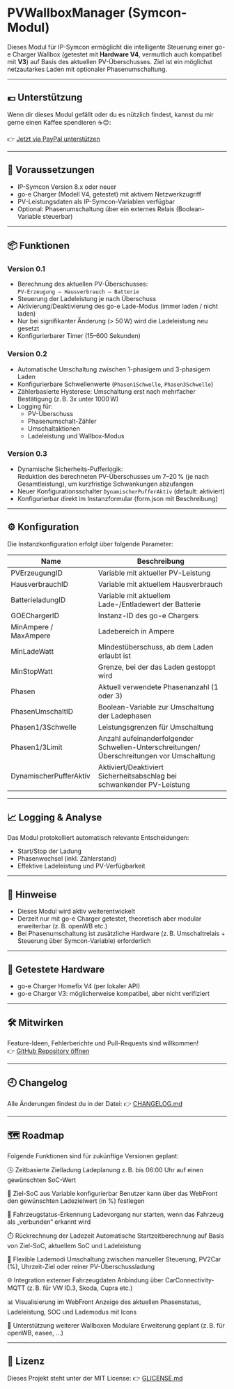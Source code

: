 # PVWallboxManager (Symcon-Modul)

Dieses Modul für IP-Symcon ermöglicht die intelligente Steuerung einer go-e Charger Wallbox (getestet mit **Hardware V4**, vermutlich auch kompatibel mit **V3**) auf Basis des aktuellen PV-Überschusses. Ziel ist ein möglichst netzautarkes Laden mit optionaler Phasenumschaltung.

---

## 💶 Unterstützung

Wenn dir dieses Modul gefällt oder du es nützlich findest, kannst du mir gerne einen Kaffee spendieren ☕😊:

👉 [Jetzt via PayPal unterstützen](https://paypal.me/pesensie?country.x=AT&locale.x=de_DE)

---

## 🔧 Voraussetzungen

- IP-Symcon Version 8.x oder neuer
- go-e Charger (Modell V4, getestet) mit aktivem Netzwerkzugriff
- PV-Leistungsdaten als IP-Symcon-Variablen verfügbar
- Optional: Phasenumschaltung über ein externes Relais (Boolean-Variable steuerbar)

---

## 📦 Funktionen

### Version 0.1
- Berechnung des aktuellen PV-Überschusses:  
  `PV-Erzeugung – Hausverbrauch – Batterie`
- Steuerung der Ladeleistung je nach Überschuss
- Aktivierung/Deaktivierung des go-e Lade-Modus (immer laden / nicht laden)
- Nur bei signifikanter Änderung (> 50 W) wird die Ladeleistung neu gesetzt
- Konfigurierbarer Timer (15–600 Sekunden)

### Version 0.2
- Automatische Umschaltung zwischen 1-phasigem und 3-phasigem Laden
- Konfigurierbare Schwellenwerte (`Phasen1Schwelle`, `Phasen3Schwelle`)
- Zählerbasierte Hysterese: Umschaltung erst nach mehrfacher Bestätigung (z. B. 3x unter 1000 W)
- Logging für:
  - PV-Überschuss
  - Phasenumschalt-Zähler
  - Umschaltaktionen
  - Ladeleistung und Wallbox-Modus

### Version 0.3
- Dynamische Sicherheits-Pufferlogik:  
  Reduktion des berechneten PV-Überschusses um 7–20 % (je nach Gesamtleistung), um kurzfristige Schwankungen abzufangen
- Neuer Konfigurationsschalter `DynamischerPufferAktiv` (default: aktiviert)
- Konfigurierbar direkt im Instanzformular (form.json mit Beschreibung)

---

## ⚙️ Konfiguration

Die Instanzkonfiguration erfolgt über folgende Parameter:

| Name | Beschreibung |
|------|--------------|
| PVErzeugungID | Variable mit aktueller PV-Leistung |
| HausverbrauchID | Variable mit aktuellem Hausverbrauch |
| BatterieladungID | Variable mit aktuellem Lade-/Entladewert der Batterie |
| GOEChargerID | Instanz-ID des go-e Chargers |
| MinAmpere / MaxAmpere | Ladebereich in Ampere |
| MinLadeWatt | Mindestüberschuss, ab dem Laden erlaubt ist |
| MinStopWatt | Grenze, bei der das Laden gestoppt wird |
| Phasen | Aktuell verwendete Phasenanzahl (1 oder 3) |
| PhasenUmschaltID | Boolean-Variable zur Umschaltung der Ladephasen |
| Phasen1/3Schwelle | Leistungsgrenzen für Umschaltung |
| Phasen1/3Limit | Anzahl aufeinanderfolgender Schwellen-Unterschreitungen/Überschreitungen vor Umschaltung |
| DynamischerPufferAktiv | Aktiviert/Deaktiviert Sicherheitsabschlag bei schwankender PV-Leistung |

---

## 📈 Logging & Analyse

Das Modul protokolliert automatisch relevante Entscheidungen:

- Start/Stop der Ladung
- Phasenwechsel (inkl. Zählerstand)
- Effektive Ladeleistung und PV-Verfügbarkeit

---

## 🚧 Hinweise

- Dieses Modul wird aktiv weiterentwickelt
- Derzeit nur mit go-e Charger getestet, theoretisch aber modular erweiterbar (z. B. openWB etc.)
- Bei Phasenumschaltung ist zusätzliche Hardware (z. B. Umschaltrelais + Steuerung über Symcon-Variable) erforderlich

---

## 🧪 Getestete Hardware

- go-e Charger Homefix V4 (per lokaler API)
- go-e Charger V3: möglicherweise kompatibel, aber nicht verifiziert

---

## 🛠️ Mitwirken

Feature-Ideen, Fehlerberichte und Pull-Requests sind willkommen!  
👉 [GitHub Repository öffnen](https://github.com/pesensie/symcon-pv-wallbox-manager)

---

## 🕘 Changelog
Alle Änderungen findest du in der Datei:
👉 [CHANGELOG.md](https://github.com/pesensie/symcon-pv-wallbox-manager/blob/main/CHANGELOG.md)

---

## 🗺️ Roadmap
Folgende Funktionen sind für zukünftige Versionen geplant:

🕓 Zeitbasierte Zielladung
Ladeplanung z. B. bis 06:00 Uhr auf einen gewünschten SoC-Wert

🔋 Ziel-SoC aus Variable konfigurierbar
Benutzer kann über das WebFront den gewünschten Ladezielwert (in %) festlegen

🚗 Fahrzeugstatus-Erkennung
Ladevorgang nur starten, wenn das Fahrzeug als „verbunden“ erkannt wird

⏱️ Rückrechnung der Ladezeit
Automatische Startzeitberechnung auf Basis von Ziel-SoC, aktuellem SoC und Ladeleistung

🧮 Flexible Lademodi
Umschaltung zwischen manueller Steuerung, PV2Car (%), Uhrzeit-Ziel oder reiner PV-Überschussladung

🌐 Integration externer Fahrzeugdaten
Anbindung über CarConnectivity-MQTT (z. B. für VW ID.3, Skoda, Cupra etc.)

📊 Visualisierung im WebFront
Anzeige des aktuellen Phasenstatus, Ladeleistung, SOC und Lademodus mit Icons

🔧 Unterstützung weiterer Wallboxen
Modulare Erweiterung geplant (z. B. für openWB, easee, …)

---

## 📄 Lizenz
Dieses Projekt steht unter der MIT License:
👉 [GLICENSE.md](https://github.com/pesensie/symcon-pv-wallbox-manager/blob/main/LICENSE.md)

